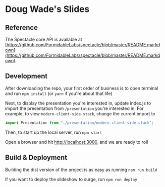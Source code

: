 # Doug Wade's Slides

## Reference

The Spectacle core API is available at [https://github.com/FormidableLabs/spectacle/blob/master/README.markdown](https://github.com/FormidableLabs/spectacle/blob/master/README.markdown).

## Development

After downloading the repo, your first order of business is to open terminal and run `npm install` (or `yarn` if you're about that life)

Next, to display the presentation you're interested in, update index.js to import the presentation from `/presentation` you're interested in.  For example, to view `modern-client-side-stack`, change the current import to

```js
import Presentation from "./presentation/modern-client-side-stack";
```

Then, to start up the local server, run `npm start`

Open a browser and hit [http://localhost:3000](http://localhost:3000), and we are ready to roll

## Build & Deployment

Building the dist version of the project is as easy as running `npm run build`

If you want to deploy the slideshow to surge, run `npm run deploy`
